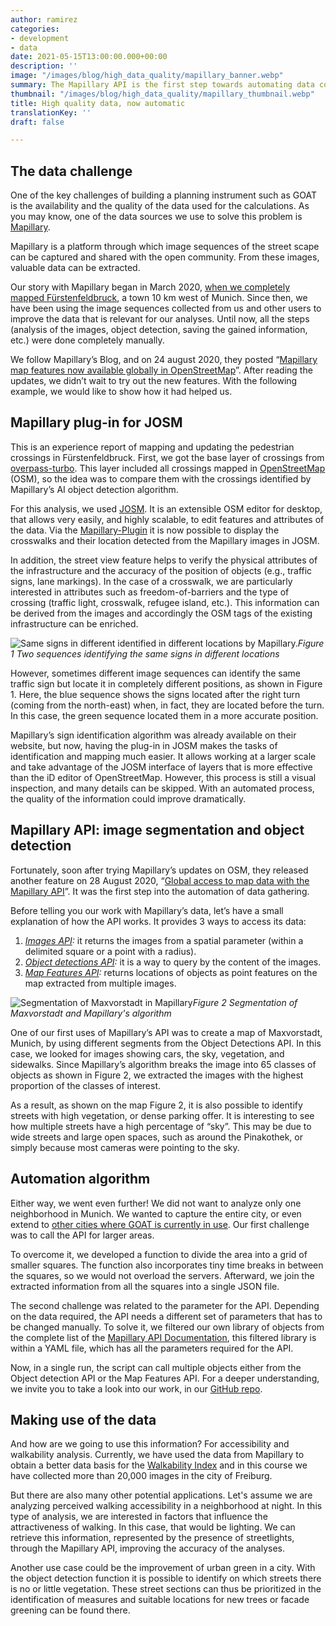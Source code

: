 ```yaml
---
author: ramirez
categories:
- development
- data
date: 2021-05-15T13:00:00.000+00:00
description: ''
image: "/images/blog/high_data_quality/mapillary_banner.webp"
summary: The Mapillary API is the first step towards automating data collection through automated image recognition and image segmentation. We use this data in GOAT to improve the data basis of our analyses.
thumbnail: "/images/blog/high_data_quality/mapillary_thumbnail.webp"
title: High quality data, now automatic
translationKey: ''
draft: false

---
```

## The data challenge

One of the key challenges of building a planning instrument such as GOAT is the availability and the quality of the data used for the calculations. As you may know, one of the data sources we use to solve this problem is [Mapillary](https://www.mapillary.com/). 

Mapillary is a platform through which image sequences of the street scape can be captured and shared with the open community. From these images, valuable data can be extracted. 

Our story with Mapillary began in March 2020, [when we completely mapped Fürstenfeldbruck](https://www.open-accessibility.org/mapillary/ "Fürstenfeldbruck in Mapillary"), a town 10 km west of Munich. Since then, we have been using the image sequences collected from us and other users to improve the data that is relevant for our analyses. Until now, all the steps (analysis of the images, object detection, saving the gained information, etc.) were done completely manually.

We follow Mapillary’s Blog, and on 24 august 2020, they posted “[Mapillary map features now available globally in OpenStreetMap](https://blog.mapillary.com/update/2020/08/24/global-map-features-openstreetmap.html)”. After reading the updates, we didn’t wait to try out the new features. With the following example, we would like to show how it had helped us.

## Mapillary plug-in for JOSM

This is an experience report of mapping and updating the pedestrian crossings in Fürstenfeldbruck. First, we got the base layer of crossings from [overpass-turbo](https://www.overpass-turbo.eu). This layer included all crossings mapped in [OpenStreetMap](https://www.openstreetmap.org/#map=5/50.151/9.539) (OSM), so the idea was to compare them with the crossings identified by Mapillary’s AI object detection algorithm.

For this analysis, we used [JOSM](https://josm.openstreetmap.de/). It is an extensible OSM editor for desktop, that allows very easily, and highly scalable, to edit features and attributes of the data. Via the [Mapillary-Plugin](https://help.mapillary.com/hc/en-us/articles/115001739989-Mapillary-JOSM-plugin) it is now possible to display the crosswalks and their location detected from the Mapillary images in JOSM.

In addition, the street view feature helps to verify the physical attributes of the infrastructure and the accuracy of the position of objects (e.g., traffic signs, lane markings). In the case of a crosswalk, we are particularly interested in attributes such as freedom-of-barriers and the type of crossing (traffic light, crosswalk, refugee island, etc.). This information can be derived from the images and accordingly the OSM tags of the existing infrastructure can be enriched.

![Same signs in different identified in different locations by Mapillary.](/images/blog/high_data_quality/mapillary_fig1.webp "Mapillary locations")_Figure 1 Two sequences identifying the same signs in different locations_

However, sometimes different image sequences can identify the same traffic sign but locate it in completely different positions, as shown in Figure 1. Here, the blue sequence shows the signs located after the right turn (coming from the north-east) when, in fact, they are located before the turn. In this case, the green sequence located them in a more accurate position.

Mapillary’s sign identification algorithm was already available on their website, but now, having the plug-in in JOSM makes the tasks of identification and mapping much easier. It allows working at a larger scale and take advantage of the JOSM interface of layers that is more effective than the iD editor of OpenStreetMap. However, this process is still a visual inspection, and many details can be skipped. With an automated process, the quality of the information could improve dramatically.

## Mapillary API: image segmentation and object detection

Fortunately, soon after trying Mapillary’s updates on OSM, they released another feature on 28 August 2020, “[Global access to map data with the Mapillary API](https://blog.mapillary.com/update/2020/08/28/map-data-mapillary-api.html)”. It was the first step into the automation of data gathering.

Before telling you our work with Mapillary’s data, let’s have a small explanation of how the API works. It provides 3 ways to access its data: 
1. _[Images API](https://www.mapillary.com/developer/api-documentation/#images):_ it returns the images from a spatial parameter (within a delimited square or a point with a radius).
2. _[Object detections API](https://help.mapillary.com/hc/en-us/articles/115000967191-Object-detections):_ it is a way to query by the content of the images.
3. _[Map Features API](https://www.mapillary.com/developer/api-documentation/#map-features):_ returns locations of objects as point features on the map extracted from multiple images.

![Segmentation of Maxvorstadt in Mapillary](/images/blog/high_data_quality/mapillary_fig2.webp "Maxvorstadt")_Figure 2 Segmentation of Maxvorstadt and Mapillary's algorithm_

One of our first uses of Mapillary’s API was to create a map of Maxvorstadt, Munich, by using different segments from the Object Detections API. In this case, we looked for images showing cars, the sky, vegetation, and sidewalks. Since Mapillary’s algorithm breaks the image into 65 classes of objects as shown in Figure 2, we extracted the images with the highest proportion of the classes of interest. 

As a result, as shown on the map Figure 2, it is also possible to identify streets with high vegetation, or dense parking offer. It is interesting to see how multiple streets have a high percentage of “sky”. This may be due to wide streets and large open spaces, such as around the Pinakothek, or simply because most cameras were pointing to the sky.

## Automation algorithm

Either way, we went even further! We did not want to analyze only one neighborhood in Munich. We wanted to capture the entire city, or even extend to [other cities where GOAT is currently in use](../../goatlive/). Our first challenge was to call the API for larger areas.

To overcome it, we developed a function to divide the area into a grid of smaller squares. The function also incorporates tiny time breaks in between the squares, so we would not overload the servers. Afterward, we join the extracted information from all the squares into a single JSON file.

The second challenge was related to the parameter for the API. Depending on the data required, the API needs a different set of parameters that has to be changed manually. To solve it, we filtered our own library of objects from the complete list of the [Mapillary API Documentation](https://www.mapillary.com/developer/api-documentation/), this filtered library is within a YAML file, which has all the parameters required for the API.

Now, in a single run, the script can call multiple objects either from the Object detection API or the Map Features API. For a deeper understanding, we invite you to take a look into our work, in our [GitHub repo](https://github.com/goat-community/mapillary-api).

## Making use of the data

And how are we going to use this information? For accessibility and walkability analysis. Currently, we have used the data from Mapillary to obtain a better data basis for the [Walkability Index](/posts/2021-04-06-walkability-index/) and in this course we have collected more than 20,000 images in the city of Freiburg.

But there are also many other potential applications. Let's assume we are analyzing perceived walking accessibility in a neighborhood at night. In this type of analysis, we are interested in factors that influence the attractiveness of walking. In this case, that would be lighting. We can retrieve this information, represented by the presence of streetlights, through the Mapillary API, improving the accuracy of the analyses.

Another use case could be the improvement of urban green in a city. With the object detection function it is possible to identify on which streets there is no or little vegetation. These street sections can thus be prioritized in the identification of measures and suitable locations for new trees or facade greening can be found there. 



